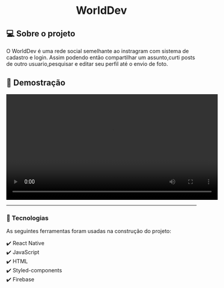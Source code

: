 <h1 align="center" >WorldDev</h1>

<h2 >💻 Sobre o projeto</h2>

<p> O WorldDev é uma rede social semelhante ao instragram com sistema de cadastro e login. Assim podendo então compartilhar um assunto,curti posts de outro usuario,pesquisar e editar seu perfil até o envio de foto.  
<br>
</p>



<h2 >📸 Demostração</h2>



<video src="https://user-images.githubusercontent.com/110493728/197850264-75c14c46-d872-45d7-bd59-605c39c57007.mp4"
alt="demostração" 
controls
controlslist="nofullscreen nodownload"
autoplay
 height="280"></video>
<hr>

### 🚀 Tecnologias
<p>As seguintes ferramentas foram usadas na construção do projeto:</p>
✔️ React Native<br>
✔️ JavaScript<br>
✔️ HTML<br>
✔️ Styled-components<br>
✔️ Firebase<br><br>
